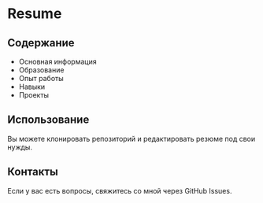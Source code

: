 # Resume


## Содержание

- Основная информация
- Образование
- Опыт работы
- Навыки
- Проекты

## Использование

Вы можете клонировать репозиторий и редактировать резюме под свои нужды.

## Контакты

Если у вас есть вопросы, свяжитесь со мной через GitHub Issues.
